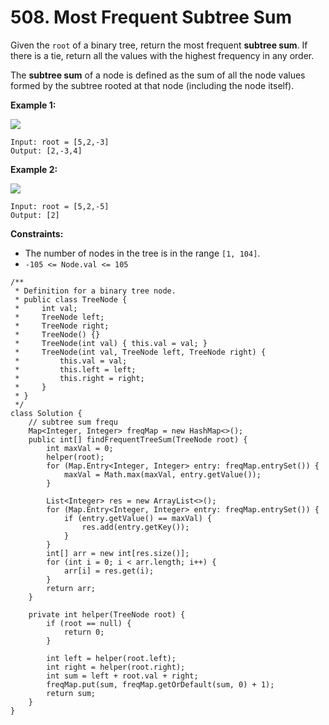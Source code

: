 # 508. Most Frequent Subtree Sum

Given the `root` of a binary tree, return the most frequent **subtree sum**. If there is a tie, return all the values with the highest frequency in any order.

The **subtree sum** of a node is defined as the sum of all the node values formed by the subtree rooted at that node (including the node itself).

&#x20;

**Example 1:**

![](https://assets.leetcode.com/uploads/2021/04/24/freq1-tree.jpg)

```
Input: root = [5,2,-3]
Output: [2,-3,4]
```

**Example 2:**

![](https://assets.leetcode.com/uploads/2021/04/24/freq2-tree.jpg)

```
Input: root = [5,2,-5]
Output: [2]
```

&#x20;

**Constraints:**

* The number of nodes in the tree is in the range `[1, 104]`.
* `-105 <= Node.val <= 105`

```
/**
 * Definition for a binary tree node.
 * public class TreeNode {
 *     int val;
 *     TreeNode left;
 *     TreeNode right;
 *     TreeNode() {}
 *     TreeNode(int val) { this.val = val; }
 *     TreeNode(int val, TreeNode left, TreeNode right) {
 *         this.val = val;
 *         this.left = left;
 *         this.right = right;
 *     }
 * }
 */
class Solution {
    // subtree sum frequ
    Map<Integer, Integer> freqMap = new HashMap<>();
    public int[] findFrequentTreeSum(TreeNode root) {
        int maxVal = 0;
        helper(root);
        for (Map.Entry<Integer, Integer> entry: freqMap.entrySet()) {
            maxVal = Math.max(maxVal, entry.getValue());
        }
        
        List<Integer> res = new ArrayList<>();
        for (Map.Entry<Integer, Integer> entry: freqMap.entrySet()) {
            if (entry.getValue() == maxVal) {
                res.add(entry.getKey());
            }
        }
        int[] arr = new int[res.size()];
        for (int i = 0; i < arr.length; i++) {
            arr[i] = res.get(i);
        }
        return arr;
    }
    
    private int helper(TreeNode root) {
        if (root == null) {
            return 0;
        }
        
        int left = helper(root.left);
        int right = helper(root.right);
        int sum = left + root.val + right;
        freqMap.put(sum, freqMap.getOrDefault(sum, 0) + 1);
        return sum;
    }
}
```
